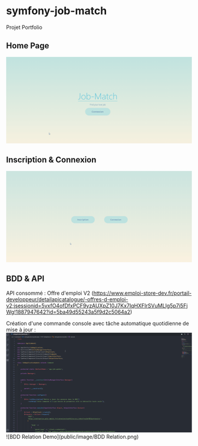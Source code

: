 # symfony-job-match
Projet Portfolio 

## Home Page

![Home Page Demo](public/image/homev2.gif)

## Inscription & Connexion

![Inscription & Connexion Demo](public/image/inscription.gif)

## BDD & API

API consommé :  Offre d'emploi V2 (https://www.emploi-store-dev.fr/portail-developpeur/detailapicatalogue/-offres-d-emploi-v2;jsessionid=5vxfO4ofDfxPCF9yzAUXpZ10J7Kx7IqHXFIrSVuMLIg5p7i5FjWg!1887947642?id=5ba49d55243a5f9d2c5064a2)

Création d'une commande console avec tâche automatique quotidienne de mise à jour : 
![API Code Demo](public/image/api.gif)
![BDD Relation Demo](public/image/BDD Relation.png)
